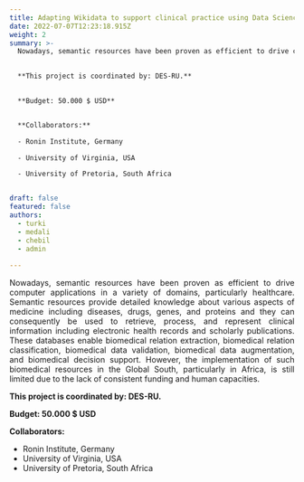 ```yaml
---
title: Adapting Wikidata to support clinical practice using Data Science, Semantic Web and Machine Learning.
date: 2022-07-07T12:23:18.915Z
weight: 2
summary: >-
  Nowadays, semantic resources have been proven as efficient to drive computer applications in a variety of domains, particularly healthcare. Semantic resources provide detailed knowledge about various aspects of medicine including diseases, drugs, genes, and proteins and they can consequently be used to retrieve, process, and represent clinical information including electronic health records and scholarly publications. These databases enable biomedical relation extraction, biomedical relation classification, biomedical data validation, biomedical data augmentation, and biomedical decision support. However, the implementation of such biomedical resources in the Global South, particularly in Africa, is still limited due to the lack of consistent funding and human capacities.
  

  **This project is coordinated by: DES-RU.**
  

  **Budget: 50.000 $ USD**


  **Collaborators:**

  - Ronin Institute, Germany

  - University of Virginia, USA

  - University of Pretoria, South Africa


draft: false
featured: false
authors:
  - turki
  - medali
  - chebil
  - admin
  
---
```

<div style="text-align: justify">
Nowadays, semantic resources have been proven as efficient to drive computer applications in a variety of domains, particularly healthcare. Semantic resources provide detailed knowledge about various aspects of medicine including diseases, drugs, genes, and proteins and they can consequently be used to retrieve, process, and represent clinical information including electronic health records and scholarly publications. These databases enable biomedical relation extraction, biomedical relation classification, biomedical data validation, biomedical data augmentation, and biomedical decision support. However, the implementation of such biomedical resources in the Global South, particularly in Africa, is still limited due to the lack of consistent funding and human capacities.

**This project is coordinated by: DES-RU.**

**Budget: 50.000 $ USD**

**Collaborators:**

- Ronin Institute, Germany
- University of Virginia, USA
- University of Pretoria, South Africa
</div>